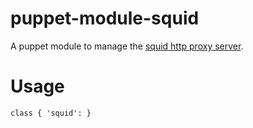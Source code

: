 # puppet-module-squid

A puppet module to manage the [squid http proxy server](http://www.squid-cache.org/).

# Usage

```puppet
class { 'squid': }
```

